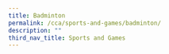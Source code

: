 ```yaml
---
title: Badminton
permalink: /cca/sports-and-games/badminton/
description: ""
third_nav_title: Sports and Games
---
```

